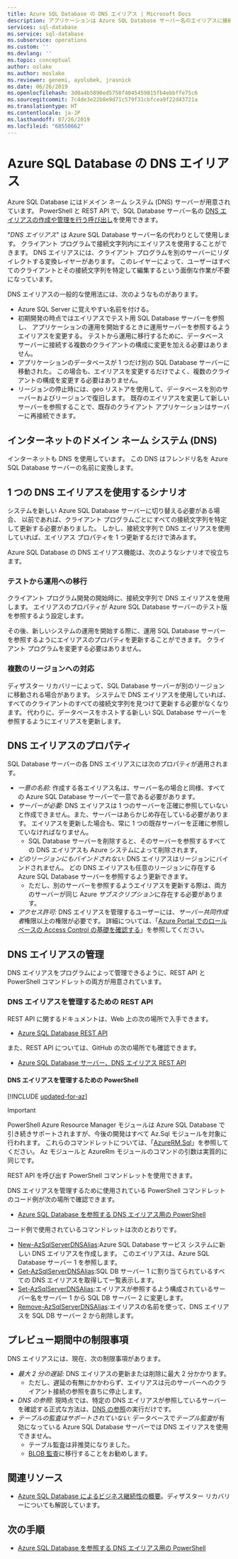```yaml
---
title: Azure SQL Database の DNS エイリアス | Microsoft Docs
description: アプリケーションは Azure SQL Database サーバー名のエイリアスに接続することができます。 エイリアスは参照する SQL Database をいつでも変更できるため、テストのスムーズな実施などに役立ちます。
services: sql-database
ms.service: sql-database
ms.subservice: operations
ms.custom: ''
ms.devlang: ''
ms.topic: conceptual
author: oslake
ms.author: moslake
ms.reviewer: genemi, ayolubek, jrasnick
ms.date: 06/26/2019
ms.openlocfilehash: 3d0a4b5890ed5758f4045459815fb4ebbffe75c6
ms.sourcegitcommit: 7c4de3e22b8e9d71c579f31cbfcea9f22d43721a
ms.translationtype: HT
ms.contentlocale: ja-JP
ms.lasthandoff: 07/26/2019
ms.locfileid: "68550662"
---
```

# <a name="dns-alias-for-azure-sql-database"></a>Azure SQL Database の DNS エイリアス

Azure SQL Database にはドメイン ネーム システム (DNS) サーバーが用意されています。 PowerShell と REST API で、SQL Database サーバー名の [DNS エイリアスの作成や管理を行う呼び出し](#anchor-powershell-code-62x)を使用できます。

"*DNS エイリアス*" は Azure SQL Database サーバー名の代わりとして使用します。 クライアント プログラムで接続文字列内にエイリアスを使用することができます。 DNS エイリアスには、クライアント プログラムを別のサーバーにリダイレクトする変換レイヤーがあります。 このレイヤーによって、ユーザーはすべてのクライアントとその接続文字列を特定して編集するという面倒な作業が不要になっています。

DNS エイリアスの一般的な使用法には、次のようなものがあります。

- Azure SQL Server に覚えやすい名前を付ける。
- 初期開発の時点ではエイリアスでテスト用 SQL Database サーバーを参照し、 アプリケーションの運用を開始するときに運用サーバーを参照するようエイリアスを変更する。 テストから運用に移行するために、データベース サーバーに接続する複数のクライアントの構成に変更を加える必要はありません。
- アプリケーションのデータベースが 1 つだけ別の SQL Database サーバーに移動された。 この場合も、エイリアスを変更するだけでよく、複数のクライアントの構成を変更する必要はありません。
- リージョンの停止時には、geo リストアを使用して、データベースを別のサーバーおよびリージョンで復旧します。 既存のエイリアスを変更して新しいサーバーを参照することで、既存のクライアント アプリケーションはサーバーに再接続できます。 

## <a name="domain-name-system-dns-of-the-internet"></a>インターネットのドメイン ネーム システム (DNS)

インターネットも DNS を使用しています。 この DNS はフレンドリ名を Azure SQL Database サーバーの名前に変換します。

## <a name="scenarios-with-one-dns-alias"></a>1 つの DNS エイリアスを使用するシナリオ

システムを新しい Azure SQL Database サーバーに切り替える必要がある場合、 以前であれば、クライアント プログラムごとにすべての接続文字列を特定して更新する必要がありました。 しかし、接続文字列で DNS エイリアスを使用していれば、エイリアス プロパティを 1 つ更新するだけで済みます。

Azure SQL Database の DNS エイリアス機能は、次のようなシナリオで役立ちます。

### <a name="test-to-production"></a>テストから運用への移行

クライアント プログラム開発の開始時に、接続文字列で DNS エイリアスを使用します。 エイリアスのプロパティが Azure SQL Database サーバーのテスト版を参照するよう設定します。

その後、新しいシステムの運用を開始する際に、運用 SQL Database サーバーを参照するようにエイリアスのプロパティを更新することができます。 クライアント プログラムを変更する必要はありません。

### <a name="cross-region-support"></a>複数のリージョンへの対応

ディザスター リカバリーによって、SQL Database サーバーが別のリージョンに移動される場合があります。 システムで DNS エイリアスを使用していれば、すべてのクライアントのすべての接続文字列を見つけて更新する必要がなくなります。 代わりに、データベースをホストする新しい SQL Database サーバーを参照するようにエイリアスを更新します。

## <a name="properties-of-a-dns-alias"></a>DNS エイリアスのプロパティ

SQL Database サーバーの各 DNS エイリアスには次のプロパティが適用されます。

- *一意の名前:* 作成する各エイリアス名は、サーバー名の場合と同様、すべての Azure SQL Database サーバーで一意である必要があります。
- *サーバーが必要:* DNS エイリアスは 1 つのサーバーを正確に参照していないと作成できません。また、サーバーはあらかじめ存在している必要があります。 エイリアスを更新した場合も、常に 1 つの既存サーバーを正確に参照していなければなりません。
  - SQL Database サーバーを削除すると、そのサーバーを参照するすべての DNS エイリアスも Azure システムによって削除されます。
- *どのリージョンにもバインドされない:* DNS エイリアスはリージョンにバインドされません。 どの DNS エイリアスも任意のリージョンに存在する Azure SQL Database サーバーを参照するよう更新できます。
  - ただし、別のサーバーを参照するようエイリアスを更新する際は、両方のサーバーが同じ Azure *サブスクリプション*に存在する必要があります。
- *アクセス許可:* DNS エイリアスを管理するユーザーには、*サーバー共同作成者*権限以上の権限が必要です。 詳細については、「[Azure Portal でのロールベースの Access Control の基礎を確認する](../role-based-access-control/overview.md)」を参照してください。

## <a name="manage-your-dns-aliases"></a>DNS エイリアスの管理

DNS エイリアスをプログラムによって管理できるように、REST API と PowerShell コマンドレットの両方が用意されています。

### <a name="rest-apis-for-managing-your-dns-aliases"></a>DNS エイリアスを管理するための REST API

REST API に関するドキュメントは、Web 上の次の場所で入手できます。

- [Azure SQL Database REST API](https://docs.microsoft.com/rest/api/sql/)

また、REST API については、GitHub の次の場所でも確認できます。

- [Azure SQL Database サーバー、DNS エイリアス REST API](https://github.com/Azure/azure-rest-api-specs/blob/master/specification/sql/resource-manager/Microsoft.Sql/preview/2017-03-01-preview/serverDnsAliases.json)

<a name="anchor-powershell-code-62x"/>

#### <a name="powershell-for-managing-your-dns-aliases"></a>DNS エイリアスを管理するための PowerShell

[!INCLUDE [updated-for-az](../../includes/updated-for-az.md)]
> [!IMPORTANT]
> PowerShell Azure Resource Manager モジュールは Azure SQL Database で引き続きサポートされますが、今後の開発はすべて Az.Sql モジュールを対象に行われます。 これらのコマンドレットについては、「[AzureRM.Sql](https://docs.microsoft.com/powershell/module/AzureRM.Sql/)」を参照してください。 Az モジュールと AzureRm モジュールのコマンドの引数は実質的に同じです。

REST API を呼び出す PowerShell コマンドレットを使用できます。

DNS エイリアスを管理するために使用されている PowerShell コマンドレットのコード例が次の場所で確認できます。

- [Azure SQL Database を参照する DNS エイリアス用の PowerShell](dns-alias-powershell.md)

コード例で使用されているコマンドレットは次のとおりです。

- [New-AzSqlServerDNSAlias](https://docs.microsoft.com/powershell/module/az.Sql/New-azSqlServerDnsAlias):Azure SQL Database サービス システムに新しい DNS エイリアスを作成します。 このエイリアスは、Azure SQL Database サーバー 1 を参照します。
- [Get-AzSqlServerDNSAlias](https://docs.microsoft.com/powershell/module/az.Sql/Get-azSqlServerDnsAlias):SQL DB サーバー 1 に割り当てられているすべての DNS エイリアスを取得して一覧表示します。
- [Set-AzSqlServerDNSAlias](https://docs.microsoft.com/powershell/module/az.Sql/Set-azSqlServerDnsAlias):エイリアスが参照するよう構成されているサーバー名をサーバー 1 から SQL DB サーバー 2 に変更します。
- [Remove-AzSqlServerDNSAlias](https://docs.microsoft.com/powershell/module/az.Sql/Remove-azSqlServerDnsAlias):エイリアスの名前を使って、DNS エイリアスを SQL DB サーバー 2 から削除します。

## <a name="limitations-during-preview"></a>プレビュー期間中の制限事項

DNS エイリアスには、現在、次の制限事項があります。

- *最大 2 分の遅延:* DNS エイリアスの更新または削除に最大 2 分かかります。
  - ただし、遅延の有無にかかわらず、エイリアスは元のサーバーへのクライアント接続の参照を直ちに停止します。
- *DNS の参照:* 現時点では、特定の DNS エイリアスが参照しているサーバーを確認する正式な方法は、[DNS の参照](https://docs.microsoft.com/windows-server/administration/windows-commands/nslookup)の実行だけです。
- _テーブルの監査はサポートされていない:_ データベースで*テーブル監査*が有効になっている Azure SQL Database サーバーでは DNS エイリアスを使用できません。
  - テーブル監査は非推奨になりました。
  - [BLOB 監査](sql-database-auditing.md)に移行することをお勧めします。

## <a name="related-resources"></a>関連リソース

- [Azure SQL Database によるビジネス継続性の概要](sql-database-business-continuity.md)。ディザスター リカバリーについても解説しています。

## <a name="next-steps"></a>次の手順

- [Azure SQL Database を参照する DNS エイリアス用の PowerShell](dns-alias-powershell.md)
